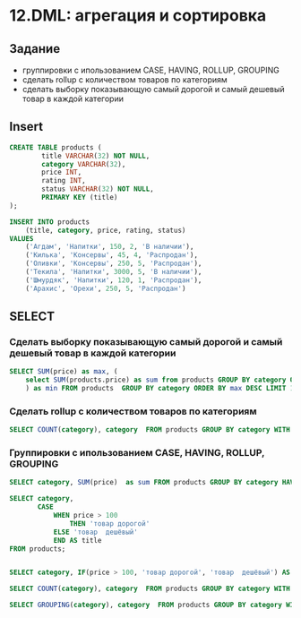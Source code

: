 # 12.DML: агрегация и сортировка

## Задание
- группировки с ипользованием CASE, HAVING, ROLLUP, GROUPING
- сделать rollup с количеством товаров по категориям
- сделать выборку показывающую самый дорогой и самый дешевый товар в каждой категории
## Insert
```sql
CREATE TABLE products (
        title VARCHAR(32) NOT NULL,
        category VARCHAR(32),
        price INT,
        rating INT,
        status VARCHAR(32) NOT NULL,
        PRIMARY KEY (title)
);

INSERT INTO products
    (title, category, price, rating, status)
VALUES
    ('Агдам', 'Напитки', 150, 2, 'В наличии'),
    ('Килька', 'Консервы', 45, 4, 'Распродан'),
    ('Оливки', 'Консервы', 250, 5, 'Распродан'),
    ('Текила', 'Напитки', 3000, 5, 'В наличии'),
    ('Шмурдяк', 'Напитки', 120, 1, 'Распродан'),
    ('Арахис', 'Орехи', 250, 5, 'Распродан')
```

## SELECT

### Сделать выборку показывающую самый дорогой и самый дешевый товар в каждой категории
```sql
SELECT SUM(price) as max, (
    select SUM(products.price) as sum from products GROUP BY category ORDER BY sum ASC LIMIT 1
    ) as min FROM products  GROUP BY category ORDER BY max DESC LIMIT 1;
```

### Сделать rollup с количеством товаров по категориям
```sql
SELECT COUNT(category), category  FROM products GROUP BY category WITH ROLLUP;
```

### Группировки с ипользованием CASE, HAVING, ROLLUP, GROUPING
```sql
SELECT category, SUM(price)  as sum FROM products GROUP BY category HAVING sum > 300;
```

```sql
SELECT category,
       CASE
           WHEN price > 100
               THEN 'товар дорогой'
           ELSE 'товар  дешёвый'
           END AS title
FROM products;


SELECT category, IF(price > 100, 'товар дорогой', 'товар  дешёвый') AS title FROM products;
```

```sql
SELECT COUNT(category), category  FROM products GROUP BY category WITH ROLLUP
```
```sql
SELECT GROUPING(category), category  FROM products GROUP BY category WITH ROLLUP;
```